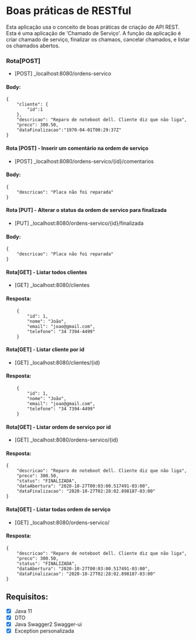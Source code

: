 # Boas práticas de RESTful

Esta aplicação usa o conceito de boas práticas de criação de API REST. Esta é uma aplicação de 'Chamado de Serviço'. A função da aplicação é criar chamado de serviço, finalizar os chamaos, cancelar chamados, e listar os chamados abertos.

### Rota[POST]
- [POST] _localhost:8080/ordens-servico

#### Body:
```
{
	"cliente": {
		"id":1
	},
	"descricao": "Reparo de noteboot dell. Cliente diz que não liga",
	"preco": 300.50,
    "dataFinalizacao":"1970-04-01T00:29:37Z"
}
```
#### Rota [POST] - Inserir um comentário na ordem de serviço
- [POST] _localhost:8080/ordens-servico/{id}/comentarios

#### Body:
```
{
    "descricao": "Placa não foi reparada"
}
```
#### Rota [PUT] - Alterar o status da ordem de servico para finalizada
- [PUT] _localhost:8080/ordens-servico/{id}/finalizada

#### Body:
```
{
    "descricao": "Placa não foi reparada"
}
```
#### Rota[GET] - Listar todos clientes
- [GET] _localhost:8080/clientes

#### Resposta:
```
    {
        "id": 1,
        "nome": "João",
        "email": "joao@gmail.com",
        "telefone": "34 7394-4499"
    }
```

#### Rota[GET] - Listar cliente por id
- [GET] _localhost:8080/clientes/{id}

#### Resposta:
```
    {
        "id": 1,
        "nome": "João",
        "email": "joao@gmail.com",
        "telefone": "34 7394-4499"
    }
 ```

#### Rota[GET] - Listar ordem de serviço por id
- [GET] _localhost:8080/ordens-servico/{id}

#### Resposta:
```
{
    "descricao": "Reparo de noteboot dell. Cliente diz que não liga",
    "preco": 300.50,
    "status": "FINALIZADA",
    "dataAbertura": "2020-10-27T00:03:00.517491-03:00",
    "dataFinalizacao": "2020-10-27T02:28:02.898187-03:00"
}
```

#### Rota[GET] - Listar todas ordem de serviço
- [GET] _localhost:8080/ordens-servico/

#### Resposta:
```
{
    "descricao": "Reparo de noteboot dell. Cliente diz que não liga",
    "preco": 300.50,
    "status": "FINALIZADA",
    "dataAbertura": "2020-10-27T00:03:00.517491-03:00",
    "dataFinalizacao": "2020-10-27T02:28:02.898187-03:00"
}
```


## Requisitos:
- [x] Java 11<br>
- [x] DTO<br>
- [x] Java Swagger2 Swagger-ui<br>
- [x] Exception personalizada
